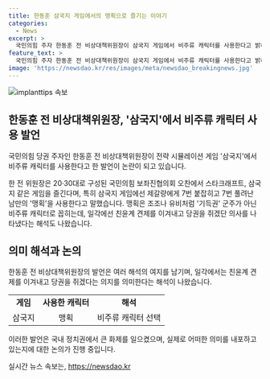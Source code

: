 ```yaml
---
title: 한동훈 삼국지 게임에서의 맹획으로 즐기는 이야기
categories:
  - News
excerpt: >
  국민의힘 주자 한동훈 전 비상대책위원장이 삼국지 게임에서 비주류 캐릭터를 사용한다고 밝혀 논란이 일고 있습니다. 그는 20·30대 보좌진들과 함께 삼국지 게임을 즐기는 등 게임에서 맹획이라는 비주류 캐릭터를 선호한다고 전했습니다. 한동훈의 이 같은 행동으로 인해 일각에서는 친윤계 견제와 당권 쟁탈 의지를 의심하는 시각도 제기되고 있습니다.
feature_text: >
  국민의힘 주자 한동훈 전 비상대책위원장이 삼국지 게임에서 비주류 캐릭터를 사용한다고 밝혀 논란이 일고 있습니다. 그는 20·30대 보좌진들과 함께 삼국지 게임을 즐기는 등 게임에서 맹획이라는 비주류 캐릭터를 선호한다고 전했습니다. 한동훈의 이 같은 행동으로 인해 일각에서는 친윤계 견제와 당권 쟁탈 의지를 의심하는 시각도 제기되고 있습니다.
image: 'https://newsdao.kr/res/images/meta/newsdao_breakingnews.jpg'
---
```


<p><img src="https://newsdao.kr/res/images/meta/newsdao_breakingnews.jpg" alt="implanttips 속보" /></p>

<h2 data-ke-size="size26">한동훈 전 비상대책위원장, '삼국지'에서 비주류 캐릭터 사용 발언</h2>

<p>국민의힘 당권 주자인 한동훈 전 비상대책위원장이 전략 시뮬레이션 게임 '삼국지'에서 비주류 캐릭터를 사용한다고 한 발언이 논란이 되고 있습니다.</p>

<p data-ke-size="size16">한 전 위원장은 20·30대로 구성된 국민의힘 보좌진협의회 오찬에서 스타크래프트, 삼국지 같은 게임을 즐긴다며, 특히 삼국지 게임에선 제갈량에게 7번 붙잡히고 7번 풀려난 남만의 '맹획'을 사용한다고 말했습니다. 맹획은 조조나 유비처럼 '기득권' 군주가 아닌 비주류 캐릭터로 꼽히는데, 일각에선 친윤계 견제를 이겨내고 당권을 쥐겠단 의사를 나타냈다는 해석도 나왔습니다.</p>

<h2 data-ke-size="size26">의미 해석과 논의</h2>

<p data-ke-size="size16">한동훈 전 비상대책위원장의 발언은 여러 해석의 여지를 남기며, 일각에서는 친윤계 견제를 이겨내고 당권을 쥐겠다는 의지를 의미한다는 해석이 나왔습니다.</p>

<table>
    <tr>
        <td style="text-align: center; height: 17px;"><b>게임</b></td>
        <td style="text-align: center; height: 17px;"><b>사용한 캐릭터</b></td>
        <td style="text-align: center; height: 17px;"><b>해석</b></td>
    </tr>
    <tr>
        <td style="text-align: center; height: 17px;">삼국지</td>
        <td style="text-align: center; height: 17px;">맹획</td>
        <td style="text-align: center; height: 17px;">비주류 캐릭터 선택</td>
    </tr>
</table>

<p data-ke-size="size16">이러한 발언은 국내 정치권에서 큰 화제를 일으켰으며, 실제로 어떠한 의미를 내포하고 있는지에 대한 논의가 진행 중입니다.</p>
실시간 뉴스 속보는, <a href="https://newsdao.kr" rel="dofollow">https://newsdao.kr</a>


